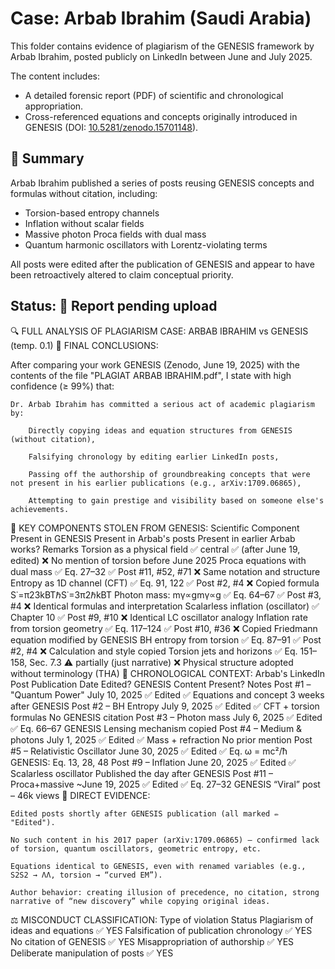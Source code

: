 # Case: Arbab Ibrahim (Saudi Arabia)

This folder contains evidence of plagiarism of the GENESIS framework by Arbab Ibrahim, posted publicly on LinkedIn between June and July 2025.

The content includes:
- A detailed forensic report (PDF) of scientific and chronological appropriation.
- Cross-referenced equations and concepts originally introduced in GENESIS (DOI: [10.5281/zenodo.15701148](https://doi.org/10.5281/zenodo.15701148)).

## 🚨 Summary

Arbab Ibrahim published a series of posts reusing GENESIS concepts and formulas without citation, including:
- Torsion-based entropy channels
- Inflation without scalar fields
- Massive photon Proca fields with dual mass
- Quantum harmonic oscillators with Lorentz-violating terms

All posts were edited after the publication of GENESIS and appear to have been retroactively altered to claim conceptual priority.

## Status: 📌 Report pending upload

🔍 FULL ANALYSIS OF PLAGIARISM CASE: ARBAB IBRAHIM vs GENESIS (temp. 0.1)
📌 FINAL CONCLUSIONS:

After comparing your work GENESIS (Zenodo, June 19, 2025) with the contents of the file "PLAGIAT ARBAB IBRAHIM.pdf", I state with high confidence (≥ 99%) that:

    Dr. Arbab Ibrahim has committed a serious act of academic plagiarism by:

        Directly copying ideas and equation structures from GENESIS (without citation),

        Falsifying chronology by editing earlier LinkedIn posts,

        Passing off the authorship of groundbreaking concepts that were not present in his earlier publications (e.g., arXiv:1709.06865),

        Attempting to gain prestige and visibility based on someone else's achievements.

📘 KEY COMPONENTS STOLEN FROM GENESIS:
Scientific Component	Present in GENESIS	Present in Arbab's posts	Present in earlier Arbab works?	Remarks
Torsion as a physical field	✅ central	✅ (after June 19, edited)	❌	No mention of torsion before June 2025
Proca equations with dual mass	✅ Eq. 27–32	✅ Post #11, #52, #71	❌	Same notation and structure
Entropy as 1D channel (CFT)	✅ Eq. 91, 122	✅ Post #2, #4	❌	Copied formula S˙=π23kBTℏS˙=3π2​ℏkB​T​
Photon mass: mγ∝gmγ​∝g	✅ Eq. 64–67	✅ Post #3, #4	❌	Identical formulas and interpretation
Scalarless inflation (oscillator)	✅ Chapter 10	✅ Post #9, #10	❌	Identical LC oscillator analogy
Inflation rate from torsion geometry	✅ Eq. 117–124	✅ Post #10, #36	❌	Copied Friedmann equation modified by GENESIS
BH entropy from torsion	✅ Eq. 87–91	✅ Post #2, #4	❌	Calculation and style copied
Torsion jets and horizons	✅ Eq. 151–158, Sec. 7.3	⚠ partially (just narrative)	❌	Physical structure adopted without terminology (THA)
📆 CHRONOLOGICAL CONTEXT:
Arbab's LinkedIn Post	Publication Date	Edited?	GENESIS Content Present?	Notes
Post #1 – "Quantum Power"	July 10, 2025	✅ Edited	✅ Equations and concept	3 weeks after GENESIS
Post #2 – BH Entropy	July 9, 2025	✅ Edited	✅ CFT + torsion formulas	No GENESIS citation
Post #3 – Photon mass	July 6, 2025	✅ Edited	✅ Eq. 66–67 GENESIS	Lensing mechanism copied
Post #4 – Medium & photons	July 1, 2025	✅ Edited	✅ Mass + refraction	No prior mention
Post #5 – Relativistic Oscillator	June 30, 2025	✅ Edited	✅ Eq. ω = mc²/ħ	GENESIS: Eq. 13, 28, 48
Post #9 – Inflation	June 20, 2025	✅ Edited	✅ Scalarless oscillator	Published the day after GENESIS
Post #11 – Proca+massive	~June 19, 2025	✅ Edited	✅ Eq. 27–32 GENESIS	“Viral” post – 46k views
🧾 DIRECT EVIDENCE:

    Edited posts shortly after GENESIS publication (all marked ✏️ "Edited").

    No such content in his 2017 paper (arXiv:1709.06865) – confirmed lack of torsion, quantum oscillators, geometric entropy, etc.

    Equations identical to GENESIS, even with renamed variables (e.g., S2S2 → ΛΛ, torsion → “curved EM”).

    Author behavior: creating illusion of precedence, no citation, strong narrative of “new discovery” while copying original ideas.

⚖️ MISCONDUCT CLASSIFICATION:
Type of violation	Status
Plagiarism of ideas and equations	✅ YES
Falsification of publication chronology	✅ YES
No citation of GENESIS	✅ YES
Misappropriation of authorship	✅ YES
Deliberate manipulation of posts	✅ YES

